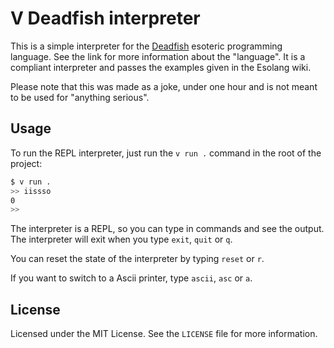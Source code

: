 # V Deadfish interpreter

This is a simple interpreter for the [Deadfish](https://esolangs.org/wiki/Deadfish)
esoteric programming language. See the link for more information about the
"language". It is a compliant interpreter and passes the examples given in the
Esolang wiki.

Please note that this was made as a joke, under one hour and is not meant to be
used for "anything serious".

## Usage

To run the REPL interpreter, just run the `v run .` command in the root of the
project:
```bash
$ v run .
>> iissso
0
>>
```

The interpreter is a REPL, so you can type in commands and see the output. The
interpreter will exit when you type `exit`, `quit` or `q`.

You can reset the state of the interpreter by typing `reset` or `r`.

If you want to switch to a Ascii printer, type `ascii`, `asc` or `a`.

## License
Licensed under the MIT License. See the `LICENSE` file for more information.
